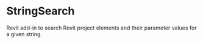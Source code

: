 StringSearch
============

Revit add-in to search Revit project elements and their parameter values for a given string.
